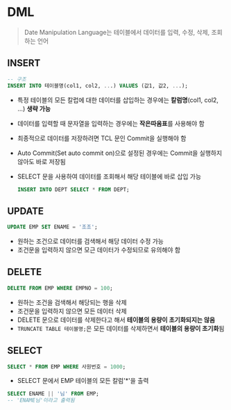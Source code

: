 # DML

> Date Manipulation Language는 테이블에서 데이터를 입력, 수정, 삭제, 조회하는 언어

## INSERT

```sql
-- 구조
INSERT INTO 테이블명(col1, col2, ...) VALUES (값1, 값2, ...);
```

- 특정 테이블의 모든 칼럽에 대한 데이터를 삽입하는 경우에는 **칼럼명**(col1, col2, ...) **생략 가능**
- 데이터를 입력할 때 문자열을 입력하는 경우에는 **작은따옴표**를 사용해야 함
- 최종적으로 데이터를 저장하려면 TCL 문인 Commit을 실행해야 함
- Auto Commit(Set auto commit on)으로 설정된 경우에는 Commit을 실행하지 않아도 바로 저장됨
- SELECT 문을 사용하여 데이터를 조회해서 해당 테이블에 바로 삽입 가능

    ```sql
    INSERT INTO DEPT SELECT * FROM DEPT;
    ```

## UPDATE

```sql
UPDATE EMP SET ENAME = '조조';
```

- 원하는 조건으로 데이터를 검색해서 해당 데이터 수정 가능
- 조건문을 입력하지 않으면 모근 데이터가 수정되므로 유의해야 함

## DELETE

```sql
DELETE FROM EMP WHERE EMPNO = 100;
```

- 원하는 조건을 검색해서 해당되는 행을 삭제
- 조건문을 입력하지 않으면 모든 데이터 삭제
- DELETE 문으로 데이터를 삭제한다고 해서 **테이블의 용량이 초기화되지는 않음**
- `TRUNCATE TABLE 테이블명;`은 모든 데이터를 삭제하면서 **테이블의 용량이 초기화**됨

## SELECT

```sql
SELECT * FROM EMP WHERE 사원번호 = 1000;
```

- SELECT 문에서 EMP 테이블의 모든 칼럼'*'을 출력

```sql
SELECT ENAME || '님' FROM EMP;
-- 'ENAME님'이라고 출력됨
```
